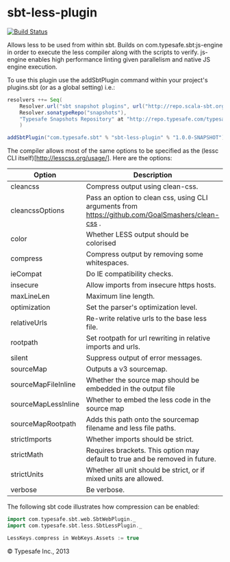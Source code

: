 sbt-less-plugin
===============

[![Build Status](https://api.travis-ci.org/sbt/sbt-less-plugin.png?branch=master)](https://travis-ci.org/sbt/sbt-less-plugin)

Allows less to be used from within sbt. Builds on com.typesafe.sbt:js-engine in order to execute the less compiler along with
the scripts to verify. js-engine enables high performance linting given parallelism and native JS engine execution.

To use this plugin use the addSbtPlugin command within your project's plugins.sbt (or as a global setting) i.e.:

```scala
resolvers ++= Seq(
    Resolver.url("sbt snapshot plugins", url("http://repo.scala-sbt.org/scalasbt/sbt-plugin-snapshots"))(Resolver.ivyStylePatterns),
    Resolver.sonatypeRepo("snapshots"),
    "Typesafe Snapshots Repository" at "http://repo.typesafe.com/typesafe/snapshots/"
    )

addSbtPlugin("com.typesafe.sbt" % "sbt-less-plugin" % "1.0.0-SNAPSHOT")
```

The compiler allows most of the same options to be specified as the (lessc CLI itself)[http://lesscss.org/usage/].
Here are the options:

Option              | Description
--------------------|------------
cleancss            | Compress output using clean-css.
cleancssOptions     | Pass an option to clean css, using CLI arguments from https://github.com/GoalSmashers/clean-css .
color               | Whether LESS output should be colorised
compress            | Compress output by removing some whitespaces.
ieCompat            | Do IE compatibility checks.
insecure            | Allow imports from insecure https hosts.
maxLineLen          | Maximum line length.
optimization        | Set the parser's optimization level.
relativeUrls        | Re-write relative urls to the base less file.
rootpath            | Set rootpath for url rewriting in relative imports and urls.
silent              | Suppress output of error messages.
sourceMap           | Outputs a v3 sourcemap.
sourceMapFileInline | Whether the source map should be embedded in the output file
sourceMapLessInline | Whether to embed the less code in the source map
sourceMapRootpath   | Adds this path onto the sourcemap filename and less file paths.
strictImports       | Whether imports should be strict.
strictMath          | Requires brackets. This option may default to true and be removed in future.
strictUnits         | Whether all unit should be strict, or if mixed units are allowed.
verbose             | Be verbose.
    
The following sbt code illustrates how compression can be enabled:

```scala
import com.typesafe.sbt.web.SbtWebPlugin._
import com.typesafe.sbt.less.SbtLessPlugin._

LessKeys.compress in WebKeys.Assets := true
```

&copy; Typesafe Inc., 2013  
